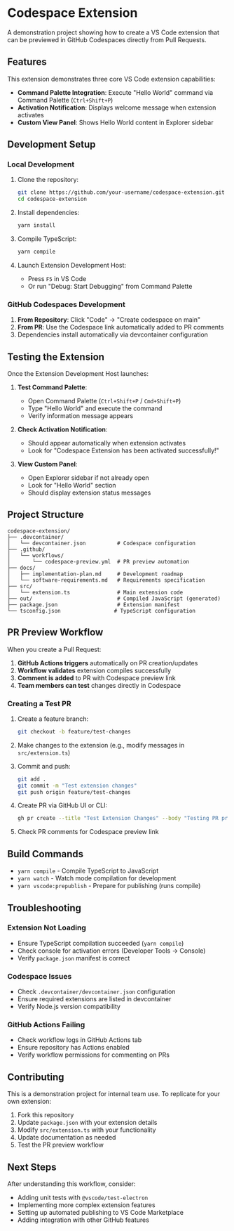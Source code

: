 # Codespace Extension

A demonstration project showing how to create a VS Code extension that can be previewed in GitHub Codespaces directly from Pull Requests.

## Features

This extension demonstrates three core VS Code extension capabilities:

- **Command Palette Integration**: Execute "Hello World" command via Command Palette (`Ctrl+Shift+P`)
- **Activation Notification**: Displays welcome message when extension activates
- **Custom View Panel**: Shows Hello World content in Explorer sidebar

## Development Setup

### Local Development

1. Clone the repository:
   ```bash
   git clone https://github.com/your-username/codespace-extension.git
   cd codespace-extension
   ```

2. Install dependencies:
   ```bash
   yarn install
   ```

3. Compile TypeScript:
   ```bash
   yarn compile
   ```

4. Launch Extension Development Host:
   - Press `F5` in VS Code
   - Or run "Debug: Start Debugging" from Command Palette

### GitHub Codespaces Development

1. **From Repository**: Click "Code" → "Create codespace on main"
2. **From PR**: Use the Codespace link automatically added to PR comments
3. Dependencies install automatically via devcontainer configuration

## Testing the Extension

Once the Extension Development Host launches:

1. **Test Command Palette**:
   - Open Command Palette (`Ctrl+Shift+P` / `Cmd+Shift+P`)
   - Type "Hello World" and execute the command
   - Verify information message appears

2. **Check Activation Notification**:
   - Should appear automatically when extension activates
   - Look for "Codespace Extension has been activated successfully!"

3. **View Custom Panel**:
   - Open Explorer sidebar if not already open
   - Look for "Hello World" section
   - Should display extension status messages

## Project Structure

```
codespace-extension/
├── .devcontainer/
│   └── devcontainer.json          # Codespace configuration
├── .github/
│   └── workflows/
│       └── codespace-preview.yml  # PR preview automation
├── docs/
│   ├── implementation-plan.md     # Development roadmap
│   └── software-requirements.md   # Requirements specification
├── src/
│   └── extension.ts               # Main extension code
├── out/                           # Compiled JavaScript (generated)
├── package.json                   # Extension manifest
└── tsconfig.json                 # TypeScript configuration
```

## PR Preview Workflow

When you create a Pull Request:

1. **GitHub Actions triggers** automatically on PR creation/updates
2. **Workflow validates** extension compiles successfully  
3. **Comment is added** to PR with Codespace preview link
4. **Team members can test** changes directly in Codespace

### Creating a Test PR

1. Create a feature branch:
   ```bash
   git checkout -b feature/test-changes
   ```

2. Make changes to the extension (e.g., modify messages in `src/extension.ts`)

3. Commit and push:
   ```bash
   git add .
   git commit -m "Test extension changes"
   git push origin feature/test-changes
   ```

4. Create PR via GitHub UI or CLI:
   ```bash
   gh pr create --title "Test Extension Changes" --body "Testing PR preview workflow"
   ```

5. Check PR comments for Codespace preview link

## Build Commands

- `yarn compile` - Compile TypeScript to JavaScript
- `yarn watch` - Watch mode compilation for development
- `yarn vscode:prepublish` - Prepare for publishing (runs compile)

## Troubleshooting

### Extension Not Loading
- Ensure TypeScript compilation succeeded (`yarn compile`)
- Check console for activation errors (Developer Tools → Console)
- Verify `package.json` manifest is correct

### Codespace Issues
- Check `.devcontainer/devcontainer.json` configuration
- Ensure required extensions are listed in devcontainer
- Verify Node.js version compatibility

### GitHub Actions Failing
- Check workflow logs in GitHub Actions tab
- Ensure repository has Actions enabled
- Verify workflow permissions for commenting on PRs

## Contributing

This is a demonstration project for internal team use. To replicate for your own extension:

1. Fork this repository
2. Update `package.json` with your extension details
3. Modify `src/extension.ts` with your functionality
4. Update documentation as needed
5. Test the PR preview workflow

## Next Steps

After understanding this workflow, consider:

- Adding unit tests with `@vscode/test-electron`
- Implementing more complex extension features
- Setting up automated publishing to VS Code Marketplace
- Adding integration with other GitHub features

